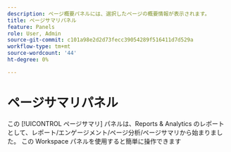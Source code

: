 ```yaml
---
description: ページ概要パネルには、選択したページの概要情報が表示されます。
title: ページサマリパネル
feature: Panels
role: User, Admin
source-git-commit: c101a98e2d2d73fecc39054289f516411d7d529a
workflow-type: tm+mt
source-wordcount: '44'
ht-degree: 0%

---
```



# ページサマリパネル

この [!UICONTROL ページサマリ] パネルは、Reports &amp; Analytics のレポートとして、レポート/エンゲージメント/ページ分析/ページサマリから始まりました。 この Workspace パネルを使用すると簡単に操作できます